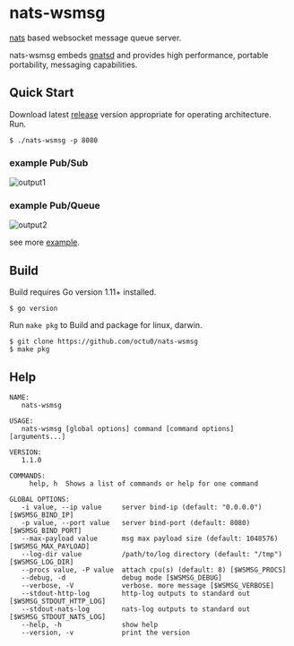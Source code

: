 # nats-wsmsg

[nats](https://nats.io/) based websocket message queue server.

nats-wsmsg embeds [gnatsd](https://github.com/nats-io/gnatsd) and provides high performance, portable portability, messaging capabilities.

## Quick Start

Download latest [release](https://github.com/octu0/nats-wsmsg/releases) version appropriate for operating architecture.  
Run.

```
$ ./nats-wsmsg -p 8080
```

### example Pub/Sub

![output1](https://user-images.githubusercontent.com/42143893/50048366-70316a00-010d-11e9-8196-d84c00c0bc82.gif)

### example Pub/Queue

![output2](https://user-images.githubusercontent.com/42143893/50048371-8d663880-010d-11e9-833a-eeb3cbdcf294.gif)

see more [example](https://github.com/octu0/nats-wsmsg/tree/master/example).

## Build

Build requires Go version 1.11+ installed.

```
$ go version
```

Run `make pkg` to Build and package for linux, darwin.

```
$ git clone https://github.com/octu0/nats-wsmsg
$ make pkg
```

## Help

```
NAME:
   nats-wsmsg

USAGE:
   nats-wsmsg [global options] command [command options] [arguments...]

VERSION:
   1.1.0

COMMANDS:
     help, h  Shows a list of commands or help for one command

GLOBAL OPTIONS:
   -i value, --ip value     server bind-ip (default: "0.0.0.0") [$WSMSG_BIND_IP]
   -p value, --port value   server bind-port (default: 8080) [$WSMSG_BIND_PORT]
   --max-payload value      msg max payload size (default: 1048576) [$WSMSG_MAX_PAYLOAD]
   --log-dir value          /path/to/log directory (default: "/tmp") [$WSMSG_LOG_DIR]
   --procs value, -P value  attach cpu(s) (default: 8) [$WSMSG_PROCS]
   --debug, -d              debug mode [$WSMSG_DEBUG]
   --verbose, -V            verbose. more message [$WSMSG_VERBOSE]
   --stdout-http-log        http-log outputs to standard out [$WSMSG_STDOUT_HTTP_LOG]
   --stdout-nats-log        nats-log outputs to standard out [$WSMSG_STDOUT_NATS_LOG]
   --help, -h               show help
   --version, -v            print the version
```
